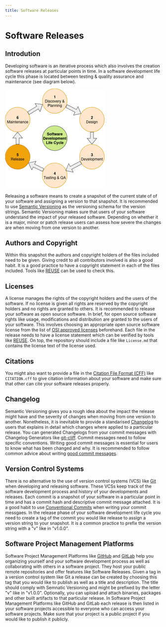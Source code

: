 ```yaml
---
title: Software Releases
---
```


# Software Releases

## Introdution

Developing software is an iterative process which also involves the creation software releases at particular points in time.
In a software development life cycle this phase is located between testing & quality assurance and maintenance (see diagram below).

![Release phase in software development life cycle](../../assets/img/release-in-sw-dev-life-cycle.png)

Releasing a software means to create a snapshot of the current state of of your software and assigning a version to that snapshot.
It is recommended to use [Semantic Versioning](https://semver.org/) as the versioning schema for the version strings.
Semantic Versioning makes sure that users of your software understand the impact of your released software.
Depending on whether it is a major, minor or patch release users can assess how severe the changes are when moving from one version to another.

## Authors and Copyright

Within this snapshot the authors and copyright holders of the files included need to be given.
Giving credit to all contributors involved is also a good habit.
It is a good practice to have a copyright statement in each of the files included.
Tools like [REUSE](https://reuse.software/) can be used to check this.

## Licenses

A license manages the rights of the copyright holders and the users of the software.
If no license is given all rights are reserved by the copyright holders and no rights are granted to others.
It is recommended to release your software as open source software.
In brief, for open source software rights like usage, modifications and distribution are granted to the users of your software.
This involves choosing an appropriate open source software license from the list of [OSI approved licenses](https://opensource.org/licenses) beforehand.
Each file in the release needs to have a license statement which can be verified by tools like [REUSE](https://reuse.software/).
On top, the repository should include a file like `License.md` that contains the license text of the license used.

## Citations

You might also want to provide a file in the [Citation File Format (CFF)](https://citation-file-format.github.io/) like `CITATION.cff` to give citation information about your software and make sure that other can cite your software releases properly.

## Changelog

Semantic Versioning gives you a rough idea about the impact the release might have and the severity of changes when moving from one version to another.
Nonetheless, it is inevitable to provide a standarised [Changelog](https://keepachangelog.com/en/1.1.0/) to users that explains in detail which changes where applied to a particular release.
You can generated Changelogs from your commit messages with Changelog Generators like [git-cliff](https://www.conventionalcommits.org/en/v1.0.0/).
Commit messages need to follow specific conventions.
Writing good commit messages is essential for users to know what has been changed and why.
It is recommended to follow common advice about writing [good commit messages](https://www.freecodecamp.org/news/how-to-write-better-git-commit-messages/).

## Version Control Systems

There is no alternative to the use of version control systems (VCS) like [Git](https://git-scm.com/) when developing and releasing software.
These VCSs keep track of the software development process and history of your developments and releases.
Each commit is a snapshot of your software in a particular point in time and has a commit hash and descriptive commit message attached.
It is a good habit to use [Conventional Commits](https://www.conventionalcommits.org/en/v1.0.0/) when writing your commit messgaes.
In the release phase of your software development life cycle you need to create a tag of the commit you would like release to assign a version string to your snapshot.
It is a common practice to prefix the version string with a "v" like in "v1.0.0".

## Software Project Management Platforms

Software Project Management Platforms like [GitHub](https://github.com/) and [GitLab](https://about.gitlab.com/) help you organizing yourself and your software development process as well as collaborating with others in a software project.
They host your public remote repositories and offer features like Software Releases.
Given a tag in a version control system like Git a release can be created by choosing this tag that you would like to publish as well as a title and description.
The title should comply with Semnatic Versioning and might be prefixed by the letter "v" like in "v1.0.0".
Optionally, you can upload and attach binaries, packages and other built artifacts to that particular release.
In Software Project Management Platforms like GitHub and GitLab each release is then listed in your software projects accessible to everyone who can access your software projects.
Make sure that your project is a public project if you would like to publish it publicly.
